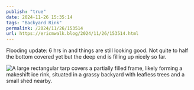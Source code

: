 ```yaml
---
publish: "true"
date: 2024-11-26 15:35:14
tags: "Backyard Rink"
permalink: /2024/11/26/153514
url: https://ericmwalk.blog/2024/11/26/153514.html
---
```


Flooding update: 6 hrs in and things are still looking good. Not quite to half the bottom covered yet but the deep end is filling up nicely so far.

![A large rectangular tarp covers a partially filled frame, likely forming a makeshift ice rink, situated in a grassy backyard with leafless trees and a small shed nearby.](https://ericmwalk.blog/uploads/2024/e201c6b7df.jpeg)
